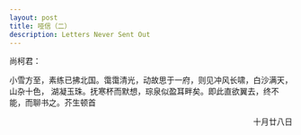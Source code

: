 ```yaml
---
layout: post
title: 哑信（二）
description: Letters Never Sent Out
---
```


尚柯君：

小雪方至，素练已拂北国。霭霭清光，动故思于一府，则见冲风长啸，白沙满天，山杂十色，
湖凝玉珠。抚寒杯而默想，琮泉似盈耳畔矣。即此直欲翼去，终不能，而聊书之。芥生顿首

<div style="text-align:right">十月廿八日</div>

